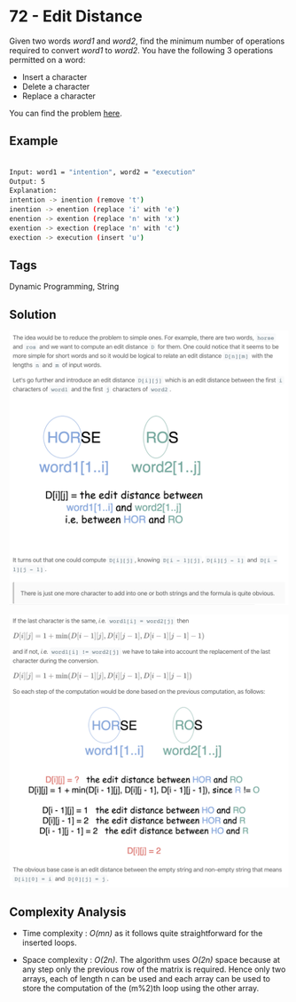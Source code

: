 # 72 - Edit Distance

Given two words *word1* and *word2*, find the minimum number of operations required to convert *word1* to *word2*. You have the following 3 operations permitted on a word:
- Insert a character
- Delete a character
- Replace a character

You can find the problem [here](https://leetcode.com/problems/edit-distance/).

## Example

```bash

Input: word1 = "intention", word2 = "execution"
Output: 5
Explanation: 
intention -> inention (remove 't')
inention -> enention (replace 'i' with 'e')
enention -> exention (replace 'n' with 'x')
exention -> exection (replace 'n' with 'c')
exection -> execution (insert 'u')
```

## Tags

Dynamic Programming, String

## Solution

![72 - Edit Distance - Solution-1](https://raw.githubusercontent.com/iamagarwalsumit/Leetcode/master/Hard/72-EditDistance/solution1.png)

![72 - Edit Distance - Solution-2](https://raw.githubusercontent.com/iamagarwalsumit/Leetcode/master/Hard/72-EditDistance/solution2.png)

## Complexity Analysis

 - Time complexity : *O(mn)* as it follows quite straightforward for the inserted loops.

 - Space complexity : *O(2n)*. The algorithm uses *O(2n)* space because at any step only the previous row of the matrix is required. Hence only two arrays, each of length n can be used and each array can be used to store the computation of the (m%2)th loop using the other array.